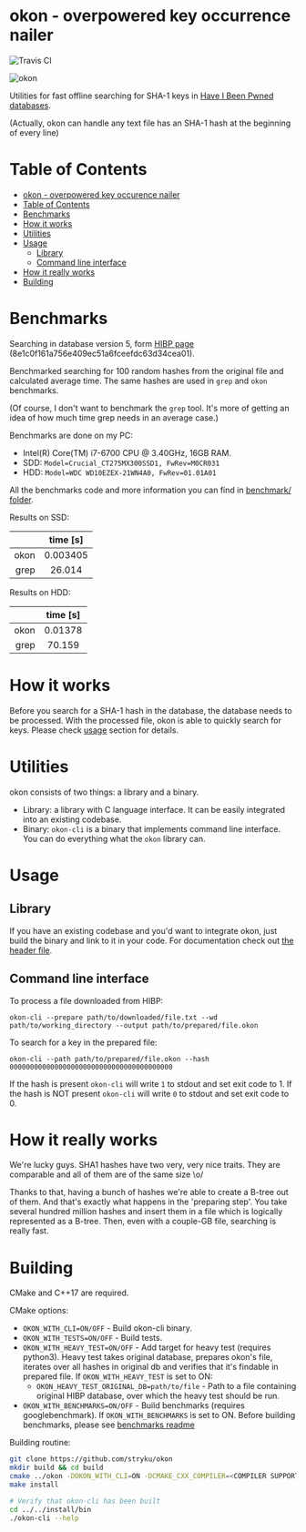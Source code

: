
# okon - overpowered key occurrence nailer

![Travis CI](https://travis-ci.org/stryku/okon.svg?branch=master)

![okon](https://github.com/stryku/okon/blob/master/images/okon_logo.png)

Utilities for fast offline searching for SHA-1 keys in [Have I Been Pwned databases](https://haveibeenpwned.com/Passwords).

(Actually, okon can handle any text file has an SHA-1 hash at the beginning of every line)

# Table of Contents
- [okon - overpowered key occurence nailer](#okon---overpowered-key-occurence-nailer)
- [Table of Contents](#table-of-contents)
- [Benchmarks](#benchmarks)
- [How it works](#how-it-works)
- [Utilities](#utilities)
- [Usage](#usage)
  * [Library](#library)
  * [Command line interface](#command-line-interface)
- [How it really works](#how-it-really-works)
- [Building](#building)


# Benchmarks
Searching in database version 5, form [HIBP page](https://haveibeenpwned.com/Passwords) (8e1c0f161a756e409ec51a6fceefdc63d34cea01).

Benchmarked searching for 100 random hashes from the original file and calculated average time.
The same hashes are used in `grep` and `okon` benchmarks.

(Of course, I don't want to benchmark the `grep` tool. It's more of getting an idea of how much time grep needs in an average case.)

Benchmarks are done on my PC:
* Intel(R) Core(TM) i7-6700 CPU @ 3.40GHz, 16GB RAM.
* SDD: `Model=Crucial_CT275MX300SSD1, FwRev=M0CR031`
* HDD: `Model=WDC WD10EZEX-21WN4A0, FwRev=01.01A01`

All the benchmarks code and more information you can find in [benchmark/ folder](https://github.com/stryku/okon/blob/master/benchmark).

Results on SSD:

|      | time [s] |
|-----:|:--------:|
| okon | 0.003405 |
| grep |  26.014  |


Results on HDD:

|      | time [s] |
|-----:|:--------:|
| okon |  0.01378 |
| grep |  70.159  |

# How it works
Before you search for a SHA-1 hash in the database, the database needs to be processed. With the processed file, okon is able to quickly search for keys.
Please check [usage](#Usage) section for details.

# Utilities
okon consists of two things: a library and a binary.

* Library: a library with C language interface. It can be easily integrated into an existing codebase.
* Binary: `okon-cli` is a binary that implements command line interface. You can do everything what the `okon` library can.

# Usage
## Library
If you have an existing codebase and you'd want to integrate okon, just build the binary and link to it in your code.
For documentation check out [the header file](https://github.com/stryku/okon/blob/master/include/okon/okon.h).

## Command line interface
To process a file downloaded from HIBP:
```
okon-cli --prepare path/to/downloaded/file.txt --wd path/to/working_directory --output path/to/prepared/file.okon
```

To search for a key in the prepared file:
```
okon-cli --path path/to/prepared/file.okon --hash 0000000000000000000000000000000000000000
```
If the hash is present `okon-cli` will write `1` to stdout and set exit code to 1.
If the hash is NOT present `okon-cli` will write `0` to stdout and set exit code to 0.

# How it really works
We're lucky guys. SHA1 hashes have two very, very nice traits. They are comparable and all of them are of the same size \o/

Thanks to that, having a bunch of hashes we're able to create a B-tree out of them. And that's exactly what happens in the 'preparing step'. You take several hundred million hashes and insert them in a file which is logically represented as a B-tree.
Then, even with a couple-GB file, searching is really fast.

# Building
CMake and C++17 are required.

CMake options:
- `OKON_WITH_CLI=ON/OFF` - Build okon-cli binary.
- `OKON_WITH_TESTS=ON/OFF` - Build tests.
- `OKON_WITH_HEAVY_TEST=ON/OFF` - Add target for heavy test (requires python3). Heavy test takes original database, prepares okon's file, iterates over all hashes in original db and verifies that it's findable in prepared file. If `OKON_WITH_HEAVY_TEST` is set to ON:
  * `OKON_HEAVY_TEST_ORIGINAL_DB=path/to/file` - Path to a file containing original HIBP database, over which the heavy test should be run.
- `OKON_WITH_BENCHMARKS=ON/OFF` - Build benchmarks (requires googlebenchmark). If `OKON_WITH_BENCHMARKS` is set to ON. Before building benchmarks, please see [benchmarks readme](https://github.com/stryku/okon/blob/master/benchmark/README.md)


Building routine:
```sh
git clone https://github.com/stryku/okon
mkdir build && cd build
cmake ../okon -DOKON_WITH_CLI=ON -DCMAKE_CXX_COMPILER=<COMPILER SUPPORTING C++17> -DCMAKE_INSTALL_PREFIX=../../install
make install

# Verify that okon-cli has been built
cd ../../install/bin
./okon-cli --help
```
